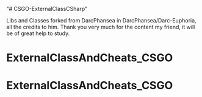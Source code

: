 "# CSGO-ExternalClassCSharp"

Libs and Classes forked from DarcPhansea in DarcPhansea/Darc-Euphoria, all the credits to him.
Thank you very much for the content my friend, it will be of great help to study.

# ExternalClassAndCheats_CSGO
# ExternalClassAndCheats_CSGO
